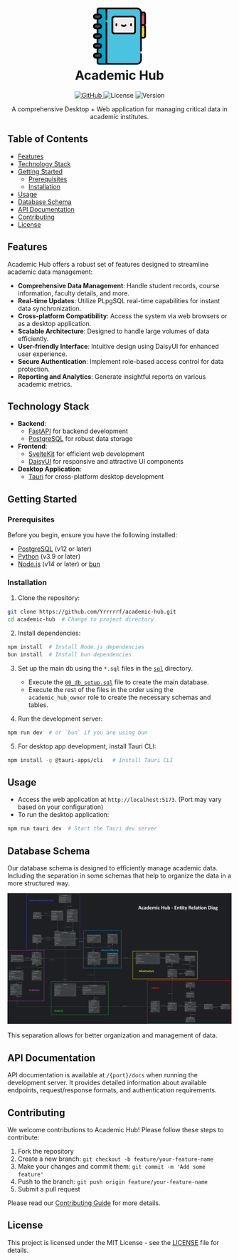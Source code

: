 <h1 align="center">
   <img src="./frontend/static/favicon.png" alt="Some Store Icon" width="128">
   <div align="center">Academic Hub</div>
</h1>

<p align="center">
  <a href="https://github.com/Yrrrrrf/academic-hub">
    <img src="https://img.shields.io/badge/github-academic--hub-blue?style=for-the-badge&logo=github" alt="GitHub">
  </a>
  <img src="https://img.shields.io/badge/license-MIT-green?style=for-the-badge" alt="License">
  <img src="https://img.shields.io/badge/version-0.1.0-blue?style=for-the-badge" alt="Version">
</p>

<p align="center">
  A comprehensive Desktop + Web application for managing critical data in academic institutes.
</p>

## Table of Contents

- [Features](#features)
- [Technology Stack](#technology-stack)
- [Getting Started](#getting-started)
    - [Prerequisites](#prerequisites)
    - [Installation](#installation)
- [Usage](#usage)
- [Database Schema](#database-schema)
- [API Documentation](#api-documentation)
- [Contributing](#contributing)
- [License](#license)

## Features

Academic Hub offers a robust set of features designed to streamline academic data management:

- **Comprehensive Data Management**: Handle student records, course information, faculty details, and more.
- **Real-time Updates**: Utilize PLpgSQL real-time capabilities for instant data synchronization.
- **Cross-platform Compatibility**: Access the system via web browsers or as a desktop application.
- **Scalable Architecture**: Designed to handle large volumes of data efficiently.
- **User-friendly Interface**: Intuitive design using DaisyUI for enhanced user experience.
- **Secure Authentication**: Implement role-based access control for data protection.
- **Reporting and Analytics**: Generate insightful reports on various academic metrics.

## Technology Stack

- **Backend**:
    <!-- - [Supabase](https://supabase.io/) for database and API -->
	- [FastAPI](https://www.python.org/) for backend development
	- [PostgreSQL](https://www.postgresql.org/) for robust data storage
- **Frontend**:
	- [SvelteKit](https://kit.svelte.dev/) for efficient web development
   	- [DaisyUI](https://daisyui.com/) for responsive and attractive UI components
- **Desktop Application**:
	- [Tauri](https://tauri.app/) for cross-platform desktop development

## Getting Started

### Prerequisites

Before you begin, ensure you have the following installed:

- [PostgreSQL](https://www.postgresql.org/) (v12 or later)
- [Python](https://www.python.org/) (v3.9 or later)
- [Node.js](https://nodejs.org/) (v14 or later) or [bun](https://bun.sh/)

### Installation

1. Clone the repository:
```bash
git clone https://github.com/Yrrrrrf/academic-hub.git
cd academic-hub  # Change to project directory
```

2. Install dependencies:
```bash
npm install  # Install Node.js dependencies
bun install  # Install bun dependencies
```

3. Set up the main db using the `*.sql` files in the [`sql`](./sql) directory.
	- Execute the [`00_db_setup.sql`](./sql/00_db_setup.sql) file to create the main database.
	- Execute the rest of the files in the order using the `academic_hub_owner` role to create the necessary schemas and tables.

4. Run the development server:
```bash
npm run dev  # or `bun` if you are using bun
```

5. For desktop app development, install Tauri CLI:
```bash
npm install -g @tauri-apps/cli   # Install Tauri CLI
```

## Usage

- Access the web application at `http://localhost:5173`. (Port may vary based on your configuration)
- To run the desktop application:
```bash
npm run tauri dev  # Start the Tauri dev server
```

## Database Schema

Our database schema is designed to efficiently manage academic data. 
Including the separation in some schemas that help to organize the data in a more structured way.

![Database Schema](./resources/db_erd.png "db main schema")

This separation allows for better organization and management of data.

## API Documentation

API documentation is available at `/{port}/docs` when running the development server. It provides detailed information about available endpoints, request/response formats, and authentication requirements.

## Contributing

We welcome contributions to Academic Hub! Please follow these steps to contribute:

1. Fork the repository
2. Create a new branch: `git checkout -b feature/your-feature-name`
3. Make your changes and commit them: `git commit -m 'Add some feature'`
4. Push to the branch: `git push origin feature/your-feature-name`
5. Submit a pull request

Please read our [Contributing Guide](CONTRIBUTING.md) for more details.

## License

This project is licensed under the MIT License - see the [LICENSE](LICENSE) file for details.